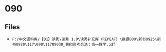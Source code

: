# 090

## Files

- `F:/中文语料库/【01】读秀\读秀 1.0\读秀补充库（REPEAT）\数据009\新书0925\新书0920\117\090\11709030_黄冈高考兵法：高一数学.pdf`
